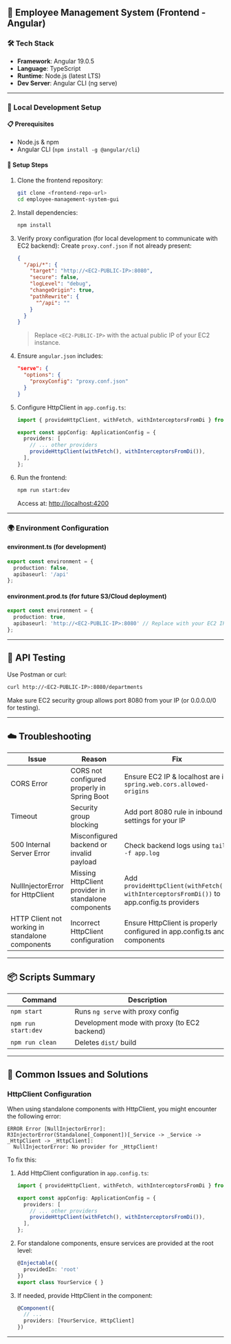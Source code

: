 ## 📘 Employee Management System (Frontend - Angular)

### 🛠 Tech Stack
- **Framework**: Angular 19.0.5
- **Language**: TypeScript
- **Runtime**: Node.js (latest LTS)
- **Dev Server**: Angular CLI (ng serve)

---

### 🚀 Local Development Setup

#### 📋 Prerequisites
- Node.js & npm
- Angular CLI (`npm install -g @angular/cli`)

#### 📁 Setup Steps
1. Clone the frontend repository:
   ```bash
   git clone <frontend-repo-url>
   cd employee-management-system-gui
   ```

2. Install dependencies:
   ```bash
   npm install
   ```

3. Verify proxy configuration (for local development to communicate with EC2 backend):
   Create `proxy.conf.json` if not already present:
   ```json
   {
     "/api/*": {
       "target": "http://<EC2-PUBLIC-IP>:8080",
       "secure": false,
       "logLevel": "debug",
       "changeOrigin": true,
       "pathRewrite": {
         "^/api": ""
       }
     }
   }
   ```
   > Replace `<EC2-PUBLIC-IP>` with the actual public IP of your EC2 instance.

4. Ensure `angular.json` includes:
   ```json
   "serve": {
     "options": {
       "proxyConfig": "proxy.conf.json"
     }
   }
   ```

5. Configure HttpClient in `app.config.ts`:
   ```typescript
   import { provideHttpClient, withFetch, withInterceptorsFromDi } from '@angular/common/http';

   export const appConfig: ApplicationConfig = {
     providers: [
       // ... other providers
       provideHttpClient(withFetch(), withInterceptorsFromDi()),
     ],
   };
   ```

6. Run the frontend:
   ```bash
   npm run start:dev
   ```
   Access at: [http://localhost:4200](http://localhost:4200)

---

### 🌍 Environment Configuration
#### environment.ts (for development)
```ts
export const environment = {
  production: false,
  apibaseurl: '/api'
};
```

#### environment.prod.ts (for future S3/Cloud deployment)
```ts
export const environment = {
  production: true,
  apibaseurl: 'http://<EC2-PUBLIC-IP>:8080' // Replace with your EC2 IP
};
```

---

## 🧪 API Testing
Use Postman or curl:
```bash
curl http://<EC2-PUBLIC-IP>:8080/departments
```

Make sure EC2 security group allows port 8080 from your IP (or 0.0.0.0/0 for testing).

---

## ☁️ Troubleshooting
| Issue | Reason | Fix |
|-------|--------|-----|
| CORS Error | CORS not configured properly in Spring Boot | Ensure EC2 IP & localhost are in `spring.web.cors.allowed-origins` |
| Timeout | Security group blocking | Add port 8080 rule in inbound settings for your IP |
| 500 Internal Server Error | Misconfigured backend or invalid payload | Check backend logs using `tail -f app.log` |
| NullInjectorError for HttpClient | Missing HttpClient provider in standalone components | Add `provideHttpClient(withFetch(), withInterceptorsFromDi())` to app.config.ts providers |
| HTTP Client not working in standalone components | Incorrect HttpClient configuration | Ensure HttpClient is properly configured in app.config.ts and components |

---

## 📦 Scripts Summary
| Command | Description |
|---------|-------------|
| `npm start` | Runs `ng serve` with proxy config |
| `npm run start:dev` | Development mode with proxy (to EC2 backend) |
| `npm run clean` | Deletes `dist/` build |

---

## 🔧 Common Issues and Solutions

### HttpClient Configuration
When using standalone components with HttpClient, you might encounter the following error:
```
ERROR Error [NullInjectorError]: R3InjectorError(Standalone[_Component])[_Service -> _Service -> _HttpClient -> _HttpClient]: 
  NullInjectorError: No provider for _HttpClient!
```

To fix this:
1. Add HttpClient configuration in `app.config.ts`:
   ```typescript
   import { provideHttpClient, withFetch, withInterceptorsFromDi } from '@angular/common/http';

   export const appConfig: ApplicationConfig = {
     providers: [
       // ... other providers
       provideHttpClient(withFetch(), withInterceptorsFromDi()),
     ],
   };
   ```

2. For standalone components, ensure services are provided at the root level:
   ```typescript
   @Injectable({
     providedIn: 'root'
   })
   export class YourService { }
   ```

3. If needed, provide HttpClient in the component:
   ```typescript
   @Component({
     // ...
     providers: [YourService, HttpClient]
   })
   ```

---